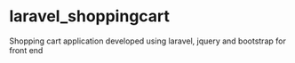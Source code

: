 # laravel_shoppingcart
Shopping cart application developed using laravel, jquery and bootstrap for front end
